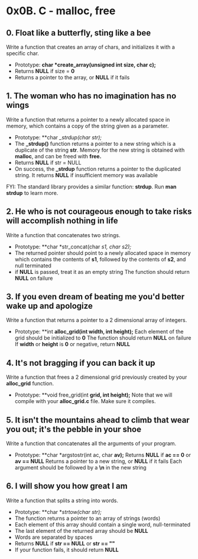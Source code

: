 # 0x0B. C - malloc, free


## 0. Float like a butterfly, sting like a bee

Write a function that creates an array of chars, and initializes it with a specific char.

- Prototype: **char \*create_array(unsigned int size, char c);**
- Returns **NULL** if size = **0**
- Returns a pointer to the array, or **NULL** if it fails


## 1. The woman who has no imagination has no wings

Write a function that returns a pointer to a newly allocated space in memory, which contains a copy of the string given as a parameter.

- Prototype: **char *_strdup(char *str);**
- The **_strdup()** function returns a pointer to a new string which is a duplicate of the string **str**. Memory for the new string is obtained with **malloc**, and can be freed with **free.**
- Returns **NULL** if str = NULL
- On success, the **_strdup** function returns a pointer to the duplicated string. It returns **NULL** if insufficient memory was available

FYI: The standard library provides a similar function: **strdup**. Run **man strdup** to learn more.


## 2. He who is not courageous enough to take risks will accomplish nothing in life

Write a function that concatenates two strings.

- Prototype: **char *str_concat(char *s1, char *s2);**
- The returned pointer should point to a newly allocated space in memory which contains the contents of **s1**, followed by the contents of **s2**, and null terminated
- if **NULL** is passed, treat it as an empty string
The function should return **NULL** on failure


## 3. If you even dream of beating me you'd better wake up and apologize

Write a function that returns a pointer to a 2 dimensional array of integers.

- Prototype: **int **alloc_grid(int width, int height);**
Each element of the grid should be initialized to **0**
The function should return **NULL** on failure
If **width** or **height** is **0** or negative, return **NULL**


## 4. It's not bragging if you can back it up

Write a function that frees a 2 dimensional grid previously created by your **alloc_grid** function.

- Prototype: **void free_grid(int **grid, int height);**
Note that we will compile with your **alloc_grid.c** file. Make sure it compiles.


## 5. It isn't the mountains ahead to climb that wear you out; it's the pebble in your shoe

Write a function that concatenates all the arguments of your program.

- Prototype: **char *argstostr(int ac, char **av);**
Returns **NULL** if **ac == 0** or **av == NULL**
Returns a pointer to a new string, or **NULL** if it fails
Each argument should be followed by a **\n** in the new string


## 6. I will show you how great I am

Write a function that splits a string into words.

- Prototype: **char **strtow(char *str);**
- The function returns a pointer to an array of strings (words)
- Each element of this array should contain a single word, null-terminated
- The last element of the returned array should be **NULL**
- Words are separated by spaces
- Returns **NULL** if **str == NULL** or **str == ""**
- If your function fails, it should return **NULL**

